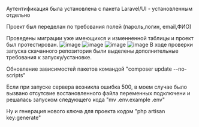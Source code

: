 Аутентификация была установлена с пакета Laravel/UI - установленным отдельно

Проект был переделан по требования полей (пароль,логин, email,ФИО)

Проведены миграции уже имеющихся и изменненной таблицы и проект был протестирован.
![image](https://user-images.githubusercontent.com/49536834/113519582-d750e200-9595-11eb-9273-bbe85ae90d69.png)
![image](https://user-images.githubusercontent.com/49536834/113519606-fb142800-9595-11eb-933c-3b0deb54dd6f.png)
![image](https://user-images.githubusercontent.com/49536834/113519621-14b56f80-9596-11eb-8074-cf9da4ce4ef5.png)
![image](https://user-images.githubusercontent.com/49536834/113519656-4595a480-9596-11eb-8888-3116c98727b3.png)
В ходе проверки запуска скачанного репозитория были выделены дополнительные требования к запуску/установке.

Обновление зависимостей пакетов командой "composer update --no-scripts"

Если при запуске сервера возникла ошибка 500, в моем случае было вызвано отсутсвие востановленного файла переменных подключени и решалась запуском следующего кода "mv .env.example .env"

Ну и генерация нового ключа для проекта кодом "php artisan key:generate"
